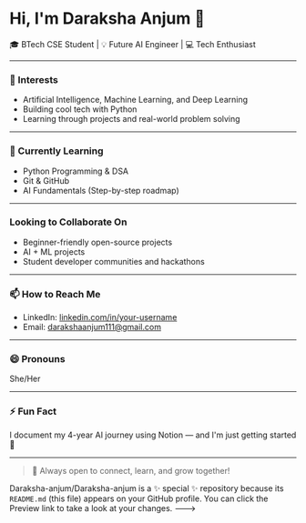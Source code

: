 # Hi, I'm Daraksha Anjum 👋

🎓 BTech CSE Student | 💡 Future AI Engineer | 💻 Tech Enthusiast

---

### 👀 Interests
- Artificial Intelligence, Machine Learning, and Deep Learning
- Building cool tech with Python
- Learning through projects and real-world problem solving

---

### 🌱 Currently Learning
- Python Programming & DSA  
- Git & GitHub  
- AI Fundamentals (Step-by-step roadmap)

---

###  Looking to Collaborate On
- Beginner-friendly open-source projects  
- AI + ML projects  
- Student developer communities and hackathons

---

### 📫 How to Reach Me
- LinkedIn: [linkedin.com/in/your-username](https://linkedin.com/in/your-username)  
- Email: darakshaanjum111@gmail.com

---

### 😄 Pronouns
She/Her

---

### ⚡ Fun Fact
I document my 4-year AI journey using Notion — and I'm just getting started 🚀

---

> 💬 Always open to connect, learn, and grow together!

Daraksha-anjum/Daraksha-anjum is a ✨ special ✨ repository because its `README.md` (this file) appears on your GitHub profile.
You can click the Preview link to take a look at your changes.
--->
